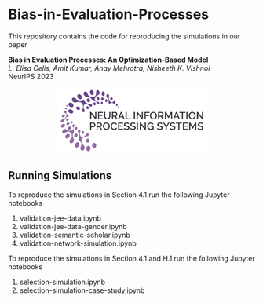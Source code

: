 # Bias-in-Evaluation-Processes

This repository contains the code for reproducing the simulations in our paper

**Bias in Evaluation Processes: An Optimization-Based Model**<br>
*L. Elisa Celis, Amit Kumar, Anay Mehrotra, Nisheeth K. Vishnoi*<br>
NeurIPS 2023

<p align="center">
  <img src="NeurIPS-logo.png" alt="NeurIPS23 Logo" width="300"/>
</p>

## Running Simulations

To reproduce the simulations in Section 4.1 run the following Jupyter notebooks
1. validation-jee-data.ipynb
2. validation-jee-data-gender.ipynb
3. validation-semantic-scholar.ipynb
4. validation-network-simulation.ipynb

To reproduce the simulations in Section 4.1 and H.1 run the following Jupyter notebooks
1. selection-simulation.ipynb
2. selection-simulation-case-study.ipynb


